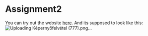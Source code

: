 # Assignment2
You can try out the website [here](https://alexaaaaaaaaaaaaaa.github.io/Assignment2/).
And its supposed to look like this:
![Uploading Képernyőfelvétel (777).png…]()
